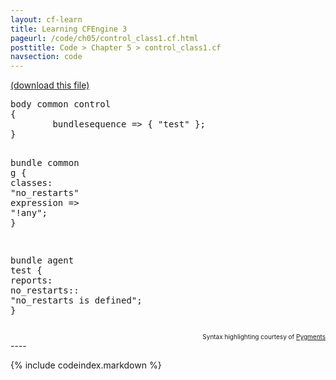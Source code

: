 ```yaml
---
layout: cf-learn
title: Learning CFEngine 3
pageurl: /code/ch05/control_class1.cf.html
posttitle: Code > Chapter 5 > control_class1.cf
navsection: code
---
```


[(download this file)](https://raw.github.com/zzamboni/cf-learn.info/master/src/ch05/control_class1.cf)

<div class="highlight"><pre><span class="k">body</span> <span class="k">common</span> <span class="k">control</span>
<span class="p">{</span>
        <span class="kr">bundlesequence</span> <span class="o">=&gt;</span> <span class="p">{</span> <span class="s">&quot;test&quot;</span> <span class="p">};</span>
<span class="p">}</span>

<span class="k">bundle</span> <span class="k">common</span> <span class="nf">g</span>
<span class="p">{</span>
  <span class="kd">classes</span><span class="p">:</span>
      <span class="p">&quot;</span><span class="nv">no_restarts</span><span class="p">&quot;</span> <span class="kt">expression</span> <span class="o">=&gt;</span> <span class="s">&quot;!any&quot;</span><span class="p">;</span>
<span class="p">}</span>

<span class="k">bundle</span> <span class="k">agent</span> <span class="nf">test</span>
<span class="p">{</span>
  <span class="kd">reports</span><span class="p">:</span>
    <span class="nc">no_restarts</span><span class="p">::</span>
      <span class="s">&quot;no_restarts is defined&quot;</span><span class="p">;</span>
<span class="p">}</span>
</pre></div>

<div align="right"><font size="-2">Syntax highlighting courtesy of <a href="http://blog.zzamboni.org/cfengine3-lexer-for-pygments">Pygments</a></font></div>
----

{% include codeindex.markdown %}
